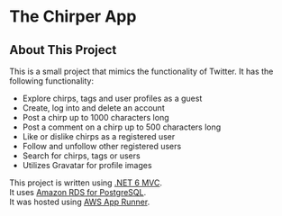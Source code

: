 # The Chirper App

## About This Project
This is a small project that mimics the functionality of Twitter. It has the following functionality:
- Explore chirps, tags and user profiles as a guest
- Create, log into and delete an account
- Post a chirp up to 1000 characters long
- Post a comment on a chirp up to 500 characters long
- Like or dislike chirps as a registered user
- Follow and unfollow other registered users
- Search for chirps, tags or users
- Utilizes Gravatar for profile images

This project is written using [.NET 6 MVC](https://dotnet.microsoft.com/en-us/apps/aspnet/mvc).<br/>
It uses [Amazon RDS for PostgreSQL](https://aws.amazon.com/rds/postgresql/).<br/>
It was hosted using [AWS App Runner](https://aws.amazon.com/apprunner/).
